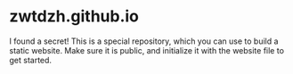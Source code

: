 # zwtdzh.github.io
I found a secret! This is a special repository, which you can use to build a static website. Make sure it is public, and initialize it with the website file to get started.
